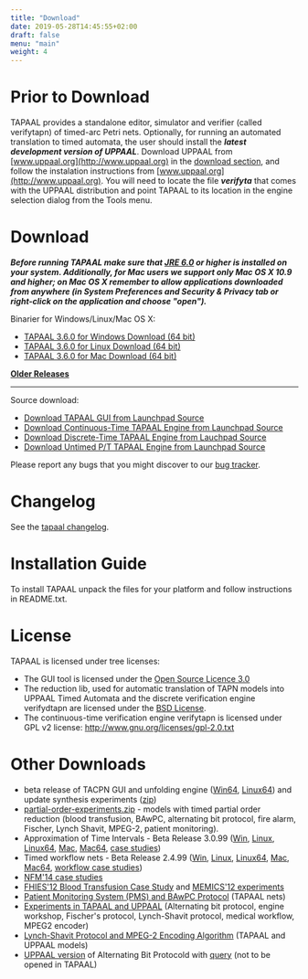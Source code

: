 ```yaml
---
title: "Download"
date: 2019-05-28T14:45:55+02:00
draft: false
menu: "main"
weight: 4
---
```



# Prior to Download

TAPAAL provides a standalone editor, simulator and verifier (called verifytapn) of timed-arc Petri nets. Optionally, for running an automated translation to timed automata, the user should install the ***latest development version of UPPAAL***. 
Download UPPAAL from [www.uppaal.org](http://www.uppaal.org) in the [download section](http://www.it.uu.se/research/group/darts/uppaal/download.shtml), and follow the instalation instructions from [www.uppaal.org](http://www.uppaal.org). You will need to locate the file ***verifyta*** that comes with the UPPAAL distribution and point TAPAAL to its location in the engine selection dialog from the Tools menu.
		
# Download

***Before running TAPAAL make sure that [JRE 6.0](http://java.sun.com/javase/downloads/) or higher is installed on your system. Additionally, for Mac users we support only Mac OS X 10.9 and higher; on Mac OS X remember to allow applications downloaded from anywhere (in System Preferences and Security & Privacy tab or right-click on the application and choose "open").***

Binarier for Windows/Linux/Mac OS X:

  * [TAPAAL 3.6.0 for Windows Download (64 bit)](/fileadmin/download/tapaal-3.6/tapaal-3.6.0-win64.zip)
  * [TAPAAL 3.6.0 for Linux Download (64 bit)](/fileadmin/download/tapaal-3.6/tapaal-3.6.0-linux64.zip)
  * [TAPAAL 3.6.0 for Mac Download (64 bit)](/fileadmin/download/tapaal-3.6/tapaal-3.6.0-mac64.dmg)
  
[**Older Releases**](older-releases/)

-----------------------

Source download:

  * [Download TAPAAL GUI from Launchpad Source](https://code.launchpad.net/tapaal/)
  * [Download Continuous-Time TAPAAL Engine from Launchpad Source](https://code.launchpad.net/verifytapn)
  * [Download Discrete-Time TAPAAL Engine from Lauchpad Source](https://code.launchpad.net/verifydtapn)
  * [Download Untimed P/T TAPAAL Engine from Launchpad Source](https://code.launchpad.net/verifypn)

Please report any bugs that you might discover to our [bug tracker](https://bugs.launchpad.net/tapaal).

# Changelog

See the [tapaal changelog](changelog).

# Installation Guide
To install TAPAAL unpack the files for your platform and follow instructions in README.txt.

# License 
TAPAAL is licensed under tree licenses: 

  * The GUI tool is licensed under the [Open Source Licence 3.0](http://www.opensource.org/licenses/osl-3.0.php)
  * The reduction lib, used for automatic translation of TAPN models into UPPAAL Timed Automata and the discrete verification engine verifydtapn are licensed under the [BSD License](http://www.opensource.org/licenses/bsd-license.php). 
  * The continuous-time verification engine verifytapn is licensed under GPL v2 license: http://www.gnu.org/licenses/gpl-2.0.txt
  		
# Other Downloads
<ul><li>beta release of TACPN GUI and unfolding engine (<a href="/fileadmin/download/tapaal-3.5/tapaal-dev-beta1-win64.zip" title="Initiates file download" class="download" >Win64</a>, <a href="/fileadmin/download/tapaal-3.5/tapaal-dev-beta1-linux64.zip" title="Initiates file download" class="download" >Linux64</a>) and update synthesis experiments (<a href="/fileadmin/download/tapaal-3.5/experiments.zip" title="Initiates file download" class="download" >zip</a>)</li><li><a href="/fileadmin/download/resources/partial-order-experiments.zip" title="Initiates file download" class="download" >partial-order-experiments.zip</a> - models with timed partial order reduction (blood transfusion, BAwPC, alternating bit protocol, fire alarm, Fischer, Lynch Shavit, MPEG-2, patient monitoring).</li><li>Approximation of Time Intervals - Beta Release 3.0.99 (<a href="/fileadmin/download/tapaal-3.0/tapaal-3.0.99-win.zip" title="Initiates file download" class="download" >Win</a>, <a href="/fileadmin/download/tapaal-3.0/tapaal-3.0.99-linux.zip" title="Initiates file download" class="download" >Linux</a>, <a href="/fileadmin/download/tapaal-3.0/tapaal-3.0.99-linux64.zip" title="Initiates file download" class="download" >Linux64</a>, <a href="/fileadmin/download/tapaal-3.0/tapaal-3.0.99-mac.dmg" title="Initiates file download" class="download" >Mac</a>, <a href="/fileadmin/download/tapaal-3.0/tapaal-3.0.99-mac64.dmg" title="Initiates file download" class="download" >Mac64</a>, <a href="/fileadmin/download/tapaal-3.0/models.zip" title="Initiates file download" class="download" >case studies</a>)</li><li>Timed workflow nets - Beta Release 2.4.99 (<a href="/fileadmin/download/tapaal-2.4/tapaal-2.4.99-win.zip" title="Initiates file download" class="download" >Win</a>, <a href="/fileadmin/download/tapaal-2.4/tapaal-2.4.99-linux.zip" title="Initiates file download" class="download" >Linux</a>, <a href="/fileadmin/download/tapaal-2.4/tapaal-2.4.99-linux64.zip" title="Initiates file download" class="download" >Linux64</a>, <a href="/fileadmin/download/tapaal-2.4/tapaal-2.4.99-mac.dmg" title="Initiates file download" class="download" >Mac</a>, <a href="/fileadmin/download/tapaal-2.4/tapaal-2.4.99-mac64.dmg" title="Initiates file download" class="download" >Mac64</a>, <a href="/fileadmin/download/tapaal-2.4/workflows.zip" title="Initiates file download" class="download" >workflow case studies</a>)</li><li><a href="/fileadmin/download/resources/nfm14-experiments.zip" title="Initiates file download" class="download" >NFM'14 case studies</a></li><li><a href="/fileadmin/download/resources/FHIES12-blood-transfusion.zip" title="Initiates file download" class="download" >FHIES'12 Blood Transfusion Case Study</a> and&nbsp;<a href="/fileadmin/download/resources/MEMICS-experiments.zip" title="Initiates file download" class="download" >MEMICS'12 experiments</a></li><li><a href="/fileadmin/download/resources/PMS-BAwPC.zip" title="Initiates file download" class="download" >Patient Monitoring System (PMS) and BAwPC Protocol</a> (TAPAAL nets)</li><li><a href="/fileadmin/download/resources/experiments-journal.zip" class="download" >Experiments in TAPAAL and UPPAAL</a> (Alternating bit protocol, engine workshop, Fischer's protocol, Lynch-Shavit protocol, medical workflow, MPEG2 encoder)</li><li><a href="/fileadmin/download/resources/lynch-shavit-and-mpeg2-models.zip" class="download" >Lynch-Shavit Protocol and MPEG-2 Encoding Algorithm</a> (TAPAAL and UPPAAL models)</li><li><a href="/../fileadmin/download/tapaal-1.1/abp.xml" title="Initiates file download" class="download" >UPPAAL version</a> of Alternating Bit Protocold with <a href="/../fileadmin/download/tapaal-1.1/abp.q" title="Initiates file download" class="download" >query</a> (not to be opened in TAPAAL)</li></ul>
